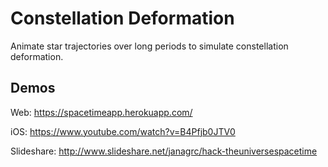 # Constellation Deformation

Animate star trajectories over long periods to simulate
constellation deformation.

## Demos

Web: https://spacetimeapp.herokuapp.com/

iOS: https://www.youtube.com/watch?v=B4Pfjb0JTV0

Slideshare: http://www.slideshare.net/janagrc/hack-theuniversespacetime
